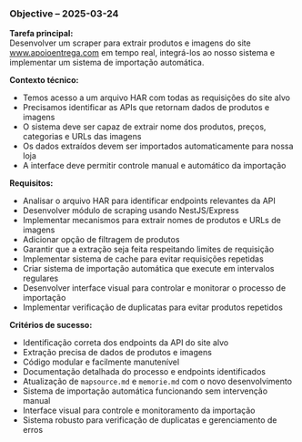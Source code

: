 ### Objective – 2025-03-24

**Tarefa principal:**  
Desenvolver um scraper para extrair produtos e imagens do site www.apoioentrega.com em tempo real, integrá-los ao nosso sistema e implementar um sistema de importação automática.

**Contexto técnico:**  
- Temos acesso a um arquivo HAR com todas as requisições do site alvo
- Precisamos identificar as APIs que retornam dados de produtos e imagens
- O sistema deve ser capaz de extrair nome dos produtos, preços, categorias e URLs das imagens
- Os dados extraídos devem ser importados automaticamente para nossa loja
- A interface deve permitir controle manual e automático da importação

**Requisitos:**  
- Analisar o arquivo HAR para identificar endpoints relevantes da API
- Desenvolver módulo de scraping usando NestJS/Express
- Implementar mecanismos para extrair nomes de produtos e URLs de imagens
- Adicionar opção de filtragem de produtos
- Garantir que a extração seja feita respeitando limites de requisição
- Implementar sistema de cache para evitar requisições repetidas
- Criar sistema de importação automática que execute em intervalos regulares
- Desenvolver interface visual para controlar e monitorar o processo de importação
- Implementar verificação de duplicatas para evitar produtos repetidos

**Critérios de sucesso:**  
- Identificação correta dos endpoints da API do site alvo
- Extração precisa de dados de produtos e imagens
- Código modular e facilmente manutenível
- Documentação detalhada do processo e endpoints identificados
- Atualização de `mapsource.md` e `memorie.md` com o novo desenvolvimento
- Sistema de importação automática funcionando sem intervenção manual
- Interface visual para controle e monitoramento da importação
- Sistema robusto para verificação de duplicatas e gerenciamento de erros
